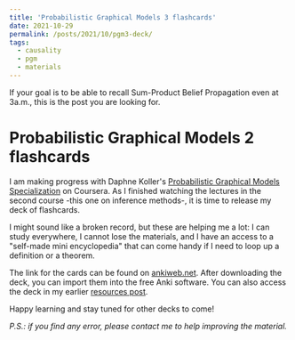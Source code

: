 ```yaml
---
title: 'Probabilistic Graphical Models 3 flashcards'
date: 2021-10-29
permalink: /posts/2021/10/pgm3-deck/
tags:
  - causality
  - pgm
  - materials
---
```


If your goal is to be able to recall Sum-Product Belief Propagation even at 3a.m., this is the post you are looking for.

# Probabilistic Graphical Models 2 flashcards

I am making progress with Daphne Koller's [Probabilistic Graphical Models Specialization](https://www.coursera.org/specializations/probabilistic-graphical-models) on Coursera. As I finished watching the lectures in the second course -this one on inference methods-, it is time to release my deck of flashcards.

I might sound like a broken record, but these are helping me a lot: I can study everywhere, I cannot lose the materials, and I have an access to a "self-made mini encyclopedia" that can come handy if I need to loop up a definition or a theorem.

The link for the cards can be found on [ankiweb.net](https://ankiweb.net/shared/info/1717392494). After downloading the deck, you can import them into the free Anki software. You can also access the deck in my earlier [resources post](/posts/2021/09/causality-resources/).

Happy learning and stay tuned for other decks to come!

*P.S.: if you find any error, please contact me to help improving the material.*